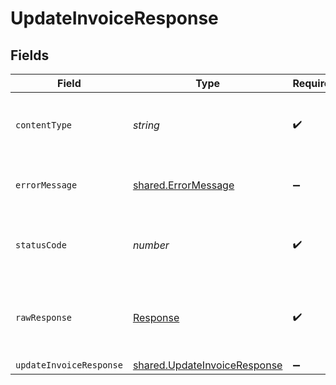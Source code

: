 # UpdateInvoiceResponse


## Fields

| Field                                                                               | Type                                                                                | Required                                                                            | Description                                                                         |
| ----------------------------------------------------------------------------------- | ----------------------------------------------------------------------------------- | ----------------------------------------------------------------------------------- | ----------------------------------------------------------------------------------- |
| `contentType`                                                                       | *string*                                                                            | :heavy_check_mark:                                                                  | HTTP response content type for this operation                                       |
| `errorMessage`                                                                      | [shared.ErrorMessage](../../../sdk/models/shared/errormessage.md)                   | :heavy_minus_sign:                                                                  | The request made is not valid.                                                      |
| `statusCode`                                                                        | *number*                                                                            | :heavy_check_mark:                                                                  | HTTP response status code for this operation                                        |
| `rawResponse`                                                                       | [Response](https://developer.mozilla.org/en-US/docs/Web/API/Response)               | :heavy_check_mark:                                                                  | Raw HTTP response; suitable for custom response parsing                             |
| `updateInvoiceResponse`                                                             | [shared.UpdateInvoiceResponse](../../../sdk/models/shared/updateinvoiceresponse.md) | :heavy_minus_sign:                                                                  | Success                                                                             |